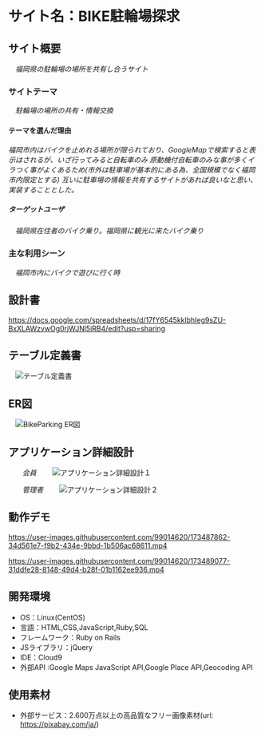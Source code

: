 # サイト名：BIKE駐輪場探求

## サイト概要
　*福岡県の駐輪場の場所を共有し合うサイト*
### サイトテーマ
　*駐輪場の場所の共有・情報交換*

#### テーマを選んだ理由
  *福岡市内はバイクを止めれる場所が限られており、GoogleMapで検索すると表示はされるが、いざ行ってみると自転車のみ*
  *原動機付自転車のみな事が多くイラつく事がよくあるため(市外は駐車場が基本的にある為、全国規模でなく福岡市内限定とする)*
  *互いに駐車場の情報を共有するサイトがあれば良いなと思い、実装することとした。*

##### ターゲットユーザ
　*福岡県在住者のバイク乗り。福岡県に観光に来たバイク乗り*

### 主な利用シーン
　*福岡市内にバイクで遊びに行く時*

## 設計書
  https://docs.google.com/spreadsheets/d/17fY6545kklbhIeg9sZU-BxXLAWzvwOg0rjWJNl5iRB4/edit?usp=sharing

## テーブル定義書
　![テーブル定義書](https://user-images.githubusercontent.com/99014620/173570568-8394a07a-3475-4cbb-b214-55e74309d000.jpg)

## ER図
　![BikeParking ER図](https://user-images.githubusercontent.com/99014620/170477455-fdcc4a0c-fb19-45b5-9a58-8359ed3a234f.png)

## アプリケーション詳細設計
　　*会員*
　　![アプリケーション詳細設計１](https://user-images.githubusercontent.com/99014620/173555513-c26cdaf7-1156-4477-9b85-9179eb7aba1f.jpg)

　　*管理者*
　　![アプリケーション詳細設計２](https://user-images.githubusercontent.com/99014620/173556567-afd46584-2258-461b-86c9-270c0a1ba16f.jpg)

## 動作デモ
https://user-images.githubusercontent.com/99014620/173487862-34d561e7-f9b2-434e-9bbd-1b506ac68611.mp4



https://user-images.githubusercontent.com/99014620/173489077-31ddfe28-8148-49d4-b28f-01b1162ee936.mp4


## 開発環境
- OS：Linux(CentOS)
- 言語：HTML,CSS,JavaScript,Ruby,SQL
- フレームワーク：Ruby on Rails
- JSライブラリ：jQuery
- IDE：Cloud9
- 外部API :Google Maps JavaScript API,Google Place API,Geocoding API

## 使用素材
- 外部サービス：2.600万点以上の高品質なフリー画像素材(url: https://pixabay.com/ja/)

